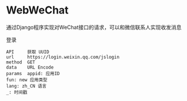# WebWeChat
通过Django程序实现对WeChat接口的请求，可以和微信联系人实现收发消息

登录

    API 	获取 UUID
    url 	https://login.weixin.qq.com/jslogin
    method 	GET
    data 	URL Encode
    params 	appid: 应用ID
    fun: new 应用类型
    lang: zh_CN 语言
    _: 时间戳



